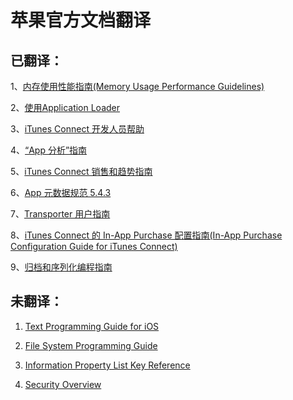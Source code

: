 # 苹果官方文档翻译
## 已翻译：

1、[内存使用性能指南(Memory Usage Performance Guidelines)](MemoryUsagePerformanceGuidelines/Introduction.md)

2、[使用Application Loader](http://help.apple.com/itc/apploader/)

3、[iTunes Connect 开发人员帮助](https://help.apple.com/itunes-connect/developer/)

4、[“App 分析”指南
](http://help.apple.com/itc/appanalytics/)

5、[iTunes Connect 销售和趋势指南](http://help.apple.com/itc/appssalesandtrends/e3)

6、[App 元数据规范 5.4.3](http://help.apple.com/itc/appsspec/e3)

7、[Transporter 用户指南](https://help.apple.com/itc/transporteruserguide/e3)

8、[iTunes Connect 的 In-App Purchase 配置指南(In-App Purchase Configuration Guide for iTunes Connect)](https://developer.apple.com/library/content/documentation/LanguagesUtilities/Conceptual/iTunesConnectInAppPurchase_Guide_SCh/Chapters/Introduction.html#//apple_ref/doc/uid/TP40014488-CH1-SW1)

9、[归档和序列化编程指南](ArchivesAndSerializations/Introduction.md)
## 未翻译：
1. [Text Programming Guide for iOS](https://developer.apple.com/library/content/documentation/StringsTextFonts/Conceptual/TextAndWebiPhoneOS/Introduction/Introduction.html#//apple_ref/doc/uid/TP40009542-CH1-SW1)
 
2. [File System Programming Guide](https://developer.apple.com/library/content/documentation/FileManagement/Conceptual/FileSystemProgrammingGuide/Introduction/Introduction.html#//apple_ref/doc/uid/TP40010672-CH1-SW1)

3. [Information Property List Key Reference](https://developer.apple.com/library/content/documentation/General/Reference/InfoPlistKeyReference/Introduction/Introduction.html#//apple_ref/doc/uid/TP40009248-SW1)
4. [Security Overview](https://developer.apple.com/library/content/documentation/Security/Conceptual/Security_Overview/Introduction/Introduction.html#//apple_ref/doc/uid/TP30000976-CH1-SW1) 